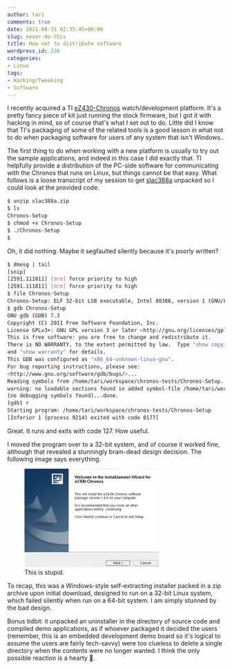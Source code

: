 ```yaml
---
author: tari
comments: true
date: 2011-08-31 02:35:45+00:00
slug: never-do-this
title: How not to distribute software
wordpress_id: 236
categories:
- Linux
tags:
- Hacking/Tweaking
- Software
---
```


I recently acquired a TI [eZ430-Chronos](http://www.ti.com/tool/ez430-chronos)
watch/development platform. It's a pretty fancy piece of kit just running the
stock firmware, but I got it with hacking in mind, so of course that's what I
set out to do. Little did I know that TI's packaging of some of the related
tools is a good lesson in what not to do when packaging software for users of
any system that isn't Windows..

The first thing to do when working with a new platform is usually to try out the
sample applications, and indeed in this case I did exactly that. TI helpfully
provide a distribution of the PC-side software for communicating with the
Chronos that runs on Linux, but things cannot be that easy. What follows is a
loose transcript of my session to get
[slac388a](http://www.ti.com/litv/zip/slac388a) unpacked so I could look at the
provided code.

```sh
$ unzip slac388a.zip
$ ls
Chronos-Setup
$ chmod +x Chronos-Setup
$ ./Chronos-Setup
$
```

Oh, it did nothing. Maybe it segfaulted silently because it's poorly written?

```sh
$ dmesg | tail
[snip]
[2591.111811] [drm] force priority to high
[2591.111811] [drm] force priority to high
$ file Chronos-Setup
Chronos-Setup: ELF 32-bit LSB executable, Intel 80386, version 1 (GNU/Linux), statically linked, stripped
$ gdb Chronos-Setup
GNU gdb (GDB) 7.3
Copyright (C) 2011 Free Software Foundation, Inc.
License GPLv3+: GNU GPL version 3 or later <http://gnu.org/licenses/gpl.html>
This is free software: you are free to change and redistribute it.
There is NO WARRANTY, to the extent permitted by law.  Type "show copying"
and "show warranty" for details.
This GDB was configured as "x86_64-unknown-linux-gnu".
For bug reporting instructions, please see:
<http://www.gnu.org/software/gdb/bugs/>...
Reading symbols from /home/tari/workspace/chronos-tests/Chronos-Setup...
warning: no loadable sections found in added symbol-file /home/tari/workspace/chronos-tests/Chronos-Setup
(no debugging symbols found)...done.
(gdb) r
Starting program: /home/tari/workspace/chronos-tests/Chronos-Setup
[Inferior 1 (process 9214) exited with code 0177]
```
Great. It runs and exits with code 127. How useful.

I moved the program over to a 32-bit system, and of course it worked fine,
although that revealed a stunningly brain-dead design decision. The following
image says everything.

<figure>
    <img src="/images/2011/braindeath.png"
    alt="A Windows-style installer, 'InstallJammer Wizard'. On Linux."/>
    <figcaption>This is stupid.</figcaption>
</figure>

To recap, this was a Windows-style self-extracting installer packed in a zip
archive upon initial download, designed to run on a 32-bit Linux system, which
failed silently when run on a 64-bit system. I am simply stunned by the bad
design.

Bonus tidbit: it unpacked an uninstaller in the directory of source code and
compiled demo applications, as if whoever packaged it decided the users
(remember, this is an embedded development demo board so it's logical to assume
the users are fairly tech-savvy) were too clueless to delete a single directory
when the contents were no longer wanted. I think the only possible reaction is a
hearty :facepalm:.
